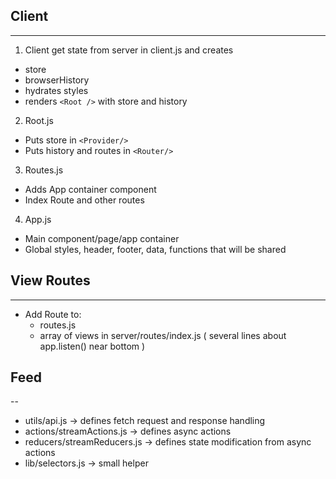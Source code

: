 ## Client
---
1. Client get state from server in client.js and creates
  * store
  * browserHistory
  * hydrates styles
  * renders `<Root />` with store and history
2. Root.js
  * Puts store in `<Provider/>`
  * Puts history and routes in `<Router/>`
3. Routes.js
  * Adds App container component
  * Index Route and other routes
4. App.js
  * Main component/page/app container
  * Global styles, header, footer, data, functions that will be shared
  
## View Routes
---
* Add Route to:
    * routes.js
    * array of views in server/routes/index.js ( several lines about app.listen() near bottom )
    
## Feed 
--
* utils/api.js -> defines fetch request and response handling
* actions/streamActions.js -> defines async actions
* reducers/streamReducers.js -> defines state modification from async actions
* lib/selectors.js -> small helper 
